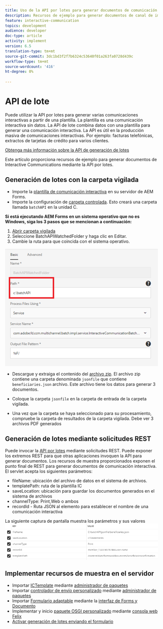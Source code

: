 ```yaml
---
title: Uso de la API por lotes para generar documentos de comunicación interactiva
description: Recursos de ejemplo para generar documentos de canal de impresión mediante API por lotes
feature: interactive-communication
topics: development
audience: developer
doc-type: article
activity: implement
version: 6.5
translation-type: tm+mt
source-git-commit: 3dc1bd3f2f7b6324c53640f01a263fa0728d439c
workflow-type: tm+mt
source-wordcount: '416'
ht-degree: 0%

---
```



# API de lote

Puede utilizar la API por lotes para generar varias comunicaciones interactivas a partir de una plantilla. La plantilla es una comunicación interactiva sin datos. La API de lote combina datos con una plantilla para generar una comunicación interactiva. La API es útil en la producción masiva de comunicaciones interactivas. Por ejemplo: facturas telefónicas, extractos de tarjetas de crédito para varios clientes.

[Obtenga más información sobre la API de generación de lotes](https://docs.adobe.com/content/help/en/experience-manager-65/forms/interactive-communications/generate-multiple-interactive-communication-using-batch-api.html)

Este artículo proporciona recursos de ejemplo para generar documentos de Interactive Communications mediante la API por lotes.

## Generación de lotes con la carpeta vigilada

* Importe la [plantilla de comunicación interactiva](assets/Beneficiaries-confirmation.zip) en su servidor de AEM Forms.
* Importe la configuración de [carpeta controlada](assets/batch-generation-api.zip). Esto creará una carpeta llamada `batchAPI` en la unidad C.

**Si está ejecutando AEM Forms en un sistema operativo que no es Windows, siga los 3 pasos que se mencionan a continuación:**

1. [Abrir carpeta vigilada](http://localhost:4502/libs/fd/core/WatchfolderUI/content/UI.html)
2. Seleccione BatchAPIWatchedFolder y haga clic en Editar.
3. Cambie la ruta para que coincida con el sistema operativo.

![path](assets/watched-folder-batch-api-basic.PNG)

* Descargue y extraiga el contenido del [archivo zip](assets/jsonfile.zip). El archivo zip contiene una carpeta denominada `jsonfile` que contiene `beneficiaries.json` archivo. Este archivo tiene los datos para generar 3 documentos.

* Coloque la carpeta `jsonfile` en la carpeta de entrada de la carpeta vigilada.
* Una vez que la carpeta se haya seleccionado para su procesamiento, compruebe la carpeta de resultados de la carpeta vigilada. Debe ver 3 archivos PDF generados

## Generación de lotes mediante solicitudes REST

Puede invocar la [API por lotes](https://helpx.adobe.com/experience-manager/6-5/forms/javadocs/index.html) mediante solicitudes REST. Puede exponer los extremos REST para que otras aplicaciones invoquen la API para generar documentos.
Los recursos de muestra proporcionados exponen el punto final de REST para generar documentos de comunicación interactiva. El servlet acepta los siguientes parámetros:

* fileName: ubicación del archivo de datos en el sistema de archivos.
* templatePath: ruta de la plantilla IC
* saveLocation: ubicación para guardar los documentos generados en el sistema de archivos
* channelType: Print,Web o ambos
* recordId - Ruta JSON al elemento para establecer el nombre de una comunicación interactiva

La siguiente captura de pantalla muestra los parámetros y sus valores
![solicitud de muestra](assets/generate-ic-batch-servlet.PNG)

## Implementar recursos de muestra en el servidor

* Importar [ICTemplate](assets/ICTemplate.zip) mediante [administrador de paquetes](http://localhost:4502/crx/packmgr/index.jsp)
* Importar [controlador de envío personalizado](assets/BatchAPICustomSubmit.zip) mediante [administrador de paquetes](http://localhost:4502/crx/packmgr/index.jsp)
* Importar [Formulario adaptable](assets/BatchGenerationAPIAF.zip) mediante la [interfaz de Forms y Documento](http://localhost:4502/aem/forms.html/content/dam/formsanddocuments)
* Implementar y inicio [paquete OSGI personalizado](assets/batchgenerationapi.batchgenerationapi.core-1.0-SNAPSHOT.jar) mediante [consola web Felix](http://localhost:4502/system/console/bundles)
* [Activar generación de lotes enviando el formulario](http://localhost:4502/content/dam/formsanddocuments/batchgenerationapi/jcr:content?wcmmode=disabled)

